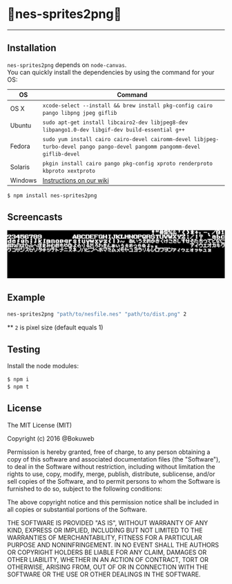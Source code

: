 # 👾nes-sprites2png👾

-----

## Installation

`nes-sprites2png` depends on `node-canvas`.    
You can quickly install the dependencies by using the command for your OS:    

OS | Command
----- | -----
OS X | `xcode-select --install && brew install pkg-config cairo pango libpng jpeg giflib`
Ubuntu | `sudo apt-get install libcairo2-dev libjpeg8-dev libpango1.0-dev libgif-dev build-essential g++`
Fedora | `sudo yum install cairo cairo-devel cairomm-devel libjpeg-turbo-devel pango pango-devel pangomm pangomm-devel giflib-devel`
Solaris | `pkgin install cairo pango pkg-config xproto renderproto kbproto xextproto`
Windows | [Instructions on our wiki](https://github.com/Automattic/node-canvas/wiki/Installation---Windows)


``` bash
$ npm install nes-sprites2png
```

## Screencasts

![Screenshot](https://github.com/bokuweb/nes-sprites2png/blob/master/aaa.png?raw=true)

## Example

``` bash
nes-sprites2png "path/to/nesfile.nes" "path/to/dist.png" 2
```

** `2` is pixel size (default equals 1)

## Testing

Install the node modules:

``` bash
$ npm i
$ npm t
```

## License

The MIT License (MIT)

Copyright (c) 2016 @Bokuweb

Permission is hereby granted, free of charge, to any person obtaining a copy of this software and associated documentation files (the "Software"), to deal in the Software without restriction, including without limitation the rights to use, copy, modify, merge, publish, distribute, sublicense, and/or sell copies of the Software, and to permit persons to whom the Software is furnished to do so, subject to the following conditions:

The above copyright notice and this permission notice shall be included in all copies or substantial portions of the Software.

THE SOFTWARE IS PROVIDED "AS IS", WITHOUT WARRANTY OF ANY KIND, EXPRESS OR IMPLIED, INCLUDING BUT NOT LIMITED TO THE WARRANTIES OF MERCHANTABILITY, FITNESS FOR A PARTICULAR PURPOSE AND NONINFRINGEMENT. IN NO EVENT SHALL THE AUTHORS OR COPYRIGHT HOLDERS BE LIABLE FOR ANY CLAIM, DAMAGES OR OTHER LIABILITY, WHETHER IN AN ACTION OF CONTRACT, TORT OR OTHERWISE, ARISING FROM, OUT OF OR IN CONNECTION WITH THE SOFTWARE OR THE USE OR OTHER DEALINGS IN THE SOFTWARE.
